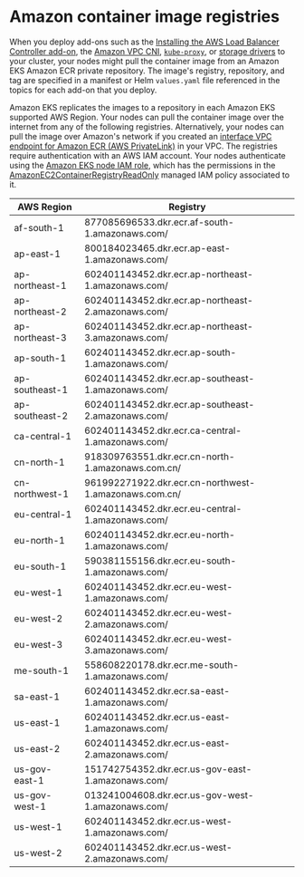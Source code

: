 # Amazon container image registries<a name="add-ons-images"></a>

When you deploy add\-ons such as the [Installing the AWS Load Balancer Controller add\-on](aws-load-balancer-controller.md), the [Amazon VPC CNI](managing-vpc-cni.md#updating-vpc-cni-add-on), [`kube-proxy`](managing-kube-proxy.md#updating-kube-proxy-add-on), or [storage drivers](storage.md) to your cluster, your nodes might pull the container image from an Amazon EKS Amazon ECR private repository\. The image's registry, repository, and tag are specified in a manifest or Helm `values.yaml` file referenced in the topics for each add\-on that you deploy\.

Amazon EKS replicates the images to a repository in each Amazon EKS supported AWS Region\. Your nodes can pull the container image over the internet from any of the following registries\. Alternatively, your nodes can pull the image over Amazon's network if you created an [interface VPC endpoint for Amazon ECR \(AWS PrivateLink\)](https://docs.aws.amazon.com/AmazonECR/latest/userguide/vpc-endpoints.html) in your VPC\. The registries require authentication with an AWS IAM account\. Your nodes authenticate using the [Amazon EKS node IAM role](create-node-role.md), which has the permissions in the [AmazonEC2ContainerRegistryReadOnly](https://console.aws.amazon.com/iam/home#/policies/arn:aws:iam::aws:policy/AmazonEC2ContainerRegistryReadOnly%24jsonEditor) managed IAM policy associated to it\.


| AWS Region | Registry | 
| --- | --- | 
| af\-south\-1 | 877085696533\.dkr\.ecr\.af\-south\-1\.amazonaws\.com/ | 
| ap\-east\-1 | 800184023465\.dkr\.ecr\.ap\-east\-1\.amazonaws\.com/ | 
| ap\-northeast\-1  | 602401143452\.dkr\.ecr\.ap\-northeast\-1\.amazonaws\.com/ | 
| ap\-northeast\-2  | 602401143452\.dkr\.ecr\.ap\-northeast\-2\.amazonaws\.com/ | 
| ap\-northeast\-3  | 602401143452\.dkr\.ecr\.ap\-northeast\-3\.amazonaws\.com/ | 
| ap\-south\-1  | 602401143452\.dkr\.ecr\.ap\-south\-1\.amazonaws\.com/ | 
| ap\-southeast\-1  | 602401143452\.dkr\.ecr\.ap\-southeast\-1\.amazonaws\.com/ | 
| ap\-southeast\-2  | 602401143452\.dkr\.ecr\.ap\-southeast\-2\.amazonaws\.com/ | 
| ca\-central\-1  | 602401143452\.dkr\.ecr\.ca\-central\-1\.amazonaws\.com/ | 
| cn\-north\-1 | 918309763551\.dkr\.ecr\.cn\-north\-1\.amazonaws\.com\.cn/ | 
| cn\-northwest\-1 | 961992271922\.dkr\.ecr\.cn\-northwest\-1\.amazonaws\.com\.cn/ | 
| eu\-central\-1  | 602401143452\.dkr\.ecr\.eu\-central\-1\.amazonaws\.com/ | 
| eu\-north\-1  | 602401143452\.dkr\.ecr\.eu\-north\-1\.amazonaws\.com/ | 
| eu\-south\-1 | 590381155156\.dkr\.ecr\.eu\-south\-1\.amazonaws\.com/ | 
| eu\-west\-1  | 602401143452\.dkr\.ecr\.eu\-west\-1\.amazonaws\.com/ | 
| eu\-west\-2  | 602401143452\.dkr\.ecr\.eu\-west\-2\.amazonaws\.com/ | 
| eu\-west\-3  | 602401143452\.dkr\.ecr\.eu\-west\-3\.amazonaws\.com/ | 
| me\-south\-1 | 558608220178\.dkr\.ecr\.me\-south\-1\.amazonaws\.com/ | 
| sa\-east\-1 | 602401143452\.dkr\.ecr\.sa\-east\-1\.amazonaws\.com/ | 
| us\-east\-1 | 602401143452\.dkr\.ecr\.us\-east\-1\.amazonaws\.com/ | 
| us\-east\-2 | 602401143452\.dkr\.ecr\.us\-east\-2\.amazonaws\.com/ | 
| us\-gov\-east\-1 | 151742754352\.dkr\.ecr\.us\-gov\-east\-1\.amazonaws\.com/ | 
| us\-gov\-west\-1 | 013241004608\.dkr\.ecr\.us\-gov\-west\-1\.amazonaws\.com/ | 
| us\-west\-1 | 602401143452\.dkr\.ecr\.us\-west\-1\.amazonaws\.com/ | 
| us\-west\-2 | 602401143452\.dkr\.ecr\.us\-west\-2\.amazonaws\.com/ | 